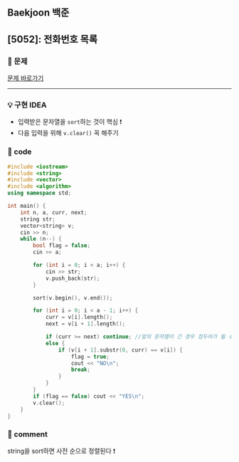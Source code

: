 ## Baekjoon 백준

## [5052]: 전화번호 목록

### 🌴 문제

[문제 바로가기](https://www.acmicpc.net/problem/5052) <br>

---

### 💡 구현 IDEA

- 입력받은 문자열을 `sort`하는 것이 핵심 ❗
- 다음 입력을 위해 `v.clear()` 꼭 해주기

### 🤠 code

```cpp
#include <iostream>
#include <string>
#include <vector>
#include <algorithm>
using namespace std;

int main() {
	int n, a, curr, next;
	string str;
	vector<string> v;
	cin >> n;
	while (n--) {
		bool flag = false;
		cin >> a;

		for (int i = 0; i < a; i++) {
			cin >> str;
			v.push_back(str);
		}

		sort(v.begin(), v.end());

		for (int i = 0; i < a - 1; i++) {
			curr = v[i].length();
			next = v[i + 1].length();

			if (curr >= next) continue; //앞의 문자열이 긴 경우 접두어가 될 수 없으므로
			else {
				if (v[i + 1].substr(0, curr) == v[i]) {
					flag = true;
					cout << "NO\n";
					break;
				}
			}
		}
		if (flag == false) cout << "YES\n";
		v.clear();
	}
}
```

### 📙 comment

string을 sort하면 사전 순으로 정렬된다 ❗
